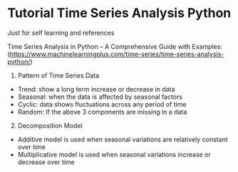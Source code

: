 # Tutorial Time Series Analysis Python

Just for self learning and references

Time Series Analysis in Python – A Comprehensive Guide with Examples:
(https://www.machinelearningplus.com/time-series/time-series-analysis-python/)

1. Pattern of Time Series Data
- Trend: show a long term increase or decrease in data
- Seasonal: when the data is affected by seasonal factors
- Cyclic: data shows fluctuations across any period of time
- Random: If the above 3 components are missing in a data

2. Decomposition Model
- Additive model is used when seasonal variations are relatively constant over time
- Multiplicative model is used when seasonal variations increase or decrease over time
